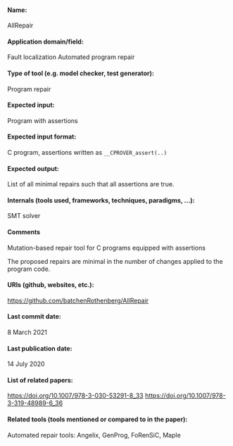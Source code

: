 #### Name:
AllRepair

#### Application domain/field:
Fault localization
Automated program repair

#### Type of tool (e.g. model checker, test generator):
Program repair

#### Expected input:
Program with assertions

#### Expected input format:
C program, assertions written as `__CPROVER_assert(..)`

#### Expected output:
List of all minimal repairs such that all assertions are true.

#### Internals (tools used, frameworks, techniques, paradigms, ...):
SMT solver

#### Comments
Mutation-based repair tool for C programs equipped with assertions

The proposed repairs are minimal in the number of changes applied to the program code.

#### URIs (github, websites, etc.):
https://github.com/batchenRothenberg/AllRepair

#### Last commit date:
8 March 2021

#### Last publication date:
14 July 2020

#### List of related papers:
https://doi.org/10.1007/978-3-030-53291-8_33
https://doi.org/10.1007/978-3-319-48989-6_36

#### Related tools (tools mentioned or compared to in the paper):
Automated repair tools: Angelix, GenProg, FoRenSiC, Maple